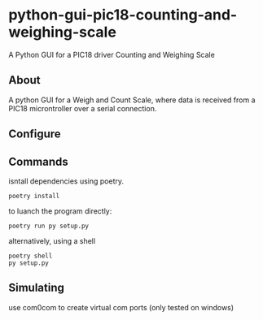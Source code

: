 # python-gui-pic18-counting-and-weighing-scale
A Python GUI for a PIC18 driver Counting and Weighing Scale

## About
A python GUI for a Weigh and Count Scale, where data is received from a PIC18 microntroller over a serial connection. 


## Configure



## Commands

isntall dependencies using poetry.

```
poetry install
```

to luanch the program directly:
```
poetry run py setup.py
```

alternatively, using a shell

```
poetry shell
py setup.py
```


## Simulating

use com0com to create virtual com ports (only tested on windows)
